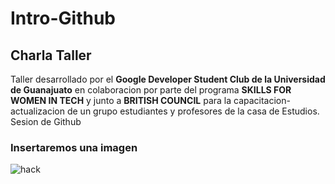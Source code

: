 # Intro-Github
 

 ## Charla Taller 

 Taller desarrollado por el **Google Developer Student Club de la Universidad de Guanajuato** en colaboracion por parte del programa **SKILLS FOR WOMEN IN TECH** y junto a **BRITISH COUNCIL** para la capacitacion-actualizacion de un grupo estudiantes y profesores de la casa de Estudios. 
 Sesion de Github

### Insertaremos una imagen 

![hack](img/imagen.png)